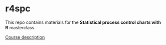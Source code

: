 # r4spc

This repo contains materials for the **Statistical process control charts with R** masterclass.

[Course description](course_description.md)
